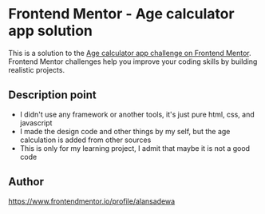 # Frontend Mentor - Age calculator app solution

This is a solution to the [Age calculator app challenge on Frontend Mentor](https://www.frontendmentor.io/challenges/age-calculator-app-dF9DFFpj-Q). Frontend Mentor challenges help you improve your coding skills by building realistic projects. 

## Description point

- I didn't use any framework or another tools, it's just pure html, css, and javascript
- I made the design code and other things by my self, but the age calculation is added from other sources
- This is only for my learning project, I admit that maybe it is not a good code

## Author
https://www.frontendmentor.io/profile/alansadewa
